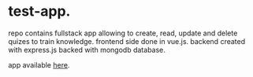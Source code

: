 # test-app.

repo contains fullstack app allowing to create, read, update and delete quizes to train knowledge.
frontend side done in vue.js. backend created with express.js backed with mongodb database.

app available [here](https://vue-test-app.netlify.com/).
